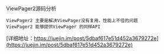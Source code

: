 
ViewPager2源码分析
```
ViewPager2 主要是解决ViewPager没有复用，性能上不佳的问题
ViewPager2 能够提供ViewPager 的同样API

```
[详细地址：https://juejin.im/post/5dbaf617e51d452a3679272e](https://juejin.im/post/5dbaf617e51d452a3679272e)
